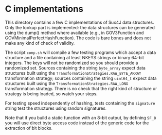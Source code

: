 C implementations
=================

This directory contains a few C implementations of Sux4J data structures.
Only the lookup part is implemented: the data structures can be generated
using the dump() method where available (e.g., in GOV3Function and
GOVMinimalPerfectHashFunction). The code is bare bones and does not make any
kind of check of validity.

The script `comp.sh` will compile a few testing programs which accept a
data structure and a file containing at least NKEYS strings or binary
64-bit integers. The keys will not be randomized so you should provide
a randomized set. Sources containing the string `byte_array` expect
data structures built using the `TransformationStrategies.RAW_BYTE_ARRAY`
transformation strategy; sources containing the string `uint64_t` expect
data structures built using the `TransformationStrategies.RAW_LONG`
transformation strategy. There is no check that the right kind of structure
or strategy is being loaded, so watch your steps.

For testing speed independently of hashing, tests containing the
`signature` string test the structures using random signatures.

Note that if you build a static function with an 8-bit output, by defining
`SF_8` you will use direct byte access code instead of the generic code
for the extraction of bit blocks.
